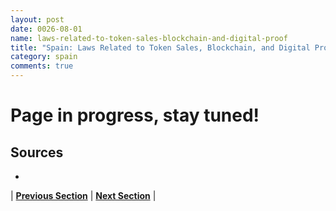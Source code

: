 ```yaml
---
layout: post
date: 0026-08-01
name: laws-related-to-token-sales-blockchain-and-digital-proof
title: "Spain: Laws Related to Token Sales, Blockchain, and Digital Proof"
category: spain
comments: true
---
```


# Page in progress, stay tuned!

Sources 
--- 
- 

| **[Previous Section]( https://neo-project.github.io/global-blockchain-compliance-hub//spain/spain-governing-by-law.html)** | **[Next Section]( https://neo-project.github.io/global-blockchain-compliance-hub//spain/spain-securities-related-laws.html)** |
